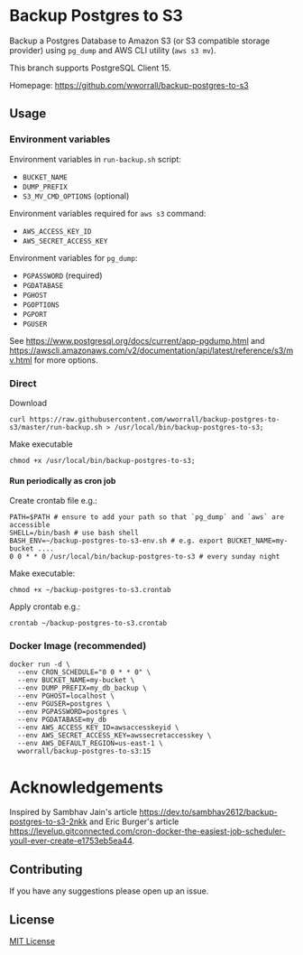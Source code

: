# Backup Postgres to S3

Backup a Postgres Database to Amazon S3 (or S3 compatible storage provider) using `pg_dump` and AWS CLI utility (`aws s3 mv`).

This branch supports PostgreSQL Client 15.

Homepage: https://github.com/wworrall/backup-postgres-to-s3

## Usage

### Environment variables

Environment variables in `run-backup.sh` script:

- `BUCKET_NAME`
- `DUMP_PREFIX`
- `S3_MV_CMD_OPTIONS` (optional)

Environment variables required for `aws s3` command:

- `AWS_ACCESS_KEY_ID`
- `AWS_SECRET_ACCESS_KEY`

Environment variables for `pg_dump`:

- `PGPASSWORD` (required)
- `PGDATABASE`
- `PGHOST`
- `PGOPTIONS`
- `PGPORT`
- `PGUSER`

See https://www.postgresql.org/docs/current/app-pgdump.html and https://awscli.amazonaws.com/v2/documentation/api/latest/reference/s3/mv.html for more options.

### Direct

Download

```console
curl https://raw.githubusercontent.com/wworrall/backup-postgres-to-s3/master/run-backup.sh > /usr/local/bin/backup-postgres-to-s3;
```

Make executable

```console
chmod +x /usr/local/bin/backup-postgres-to-s3;
```

#### Run periodically as cron job

Create crontab file e.g.:

```cron
PATH=$PATH # ensure to add your path so that `pg_dump` and `aws` are accessible
SHELL=/bin/bash # use bash shell
BASH_ENV=~/backup-postgres-to-s3-env.sh # e.g. export BUCKET_NAME=my-bucket ....
0 0 * * 0 /usr/local/bin/backup-postgres-to-s3 # every sunday night
```

Make executable:

```console
chmod +x ~/backup-postgres-to-s3.crontab
```

Apply crontab e.g.:

```console
crontab ~/backup-postgres-to-s3.crontab
```

### Docker Image (recommended)

```console
docker run -d \
  --env CRON_SCHEDULE="0 0 * * 0" \
  --env BUCKET_NAME=my-bucket \
  --env DUMP_PREFIX=my_db_backup \
  --env PGHOST=localhost \
  --env PGUSER=postgres \
  --env PGPASSWORD=postgres \
  --env PGDATABASE=my_db
  --env AWS_ACCESS_KEY_ID=awsaccesskeyid \
  --env AWS_SECRET_ACCESS_KEY=awssecretaccesskey \
  --env AWS_DEFAULT_REGION=us-east-1 \
  wworrall/backup-postgres-to-s3:15
```

# Acknowledgements

Inspired by Sambhav Jain's article https://dev.to/sambhav2612/backup-postgres-to-s3-2nkk and Eric Burger's article https://levelup.gitconnected.com/cron-docker-the-easiest-job-scheduler-youll-ever-create-e1753eb5ea44.

## Contributing

If you have any suggestions please open up an issue.

## License

[MIT License](http://opensource.org/licenses/MIT)
